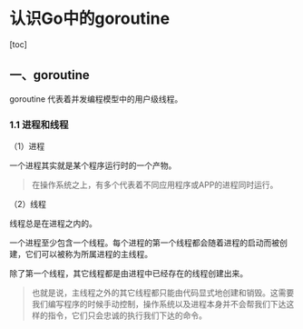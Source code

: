 # 认识Go中的goroutine

[toc]

## 一、goroutine

goroutine 代表着并发编程模型中的用户级线程。

### 1.1 进程和线程

（1）进程

一个进程其实就是某个程序运行时的一个产物。

> 在操作系统之上，有多个代表着不同应用程序或APP的进程同时运行。

（2）线程

线程总是在进程之内的。

一个进程至少包含一个线程。每个进程的第一个线程都会随着进程的启动而被创建，它们可以被称为所属进程的主线程。

除了第一个线程，其它线程都是由进程中已经存在的线程创建出来。

> 也就是说，主线程之外的其它线程都只能由代码显式地创建和销毁。这需要我们编写程序的时候手动控制，操作系统以及进程本身并不会帮我们下达这样的指令，它们只会忠诚的执行我们下达的命令。



